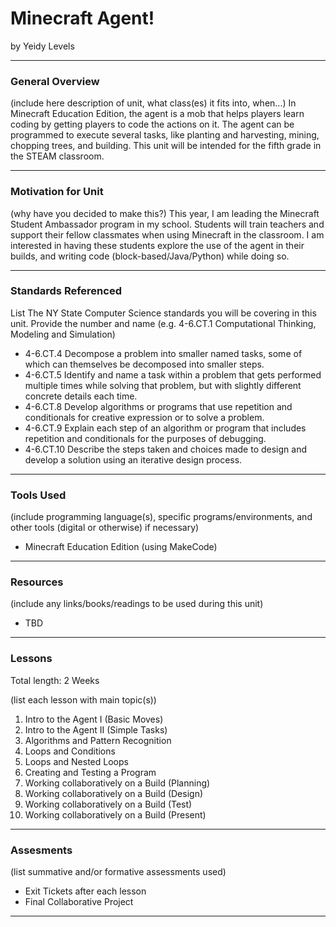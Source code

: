 # Minecraft Agent!
by Yeidy Levels

-----

### General Overview
(include here description of unit, what class(es) it fits into, when...)
In Minecraft Education Edition, the agent is a mob that helps players learn coding by getting players to code the actions on it. The agent can be programmed to execute several tasks, like planting and harvesting, mining, chopping trees, and building. This unit will be intended for the fifth grade in the STEAM classroom.

---

### Motivation for Unit
(why have you decided to make this?)
This year, I am leading the Minecraft Student Ambassador program in my school. Students will train teachers and support their fellow classmates when using Minecraft in the classroom. I am interested in having these students explore the use of the agent in their builds, and writing code (block-based/Java/Python) while doing so.

---

### Standards Referenced
List The NY State Computer Science standards you will be covering in this unit. Provide the number and name (e.g. 4-6.CT.1 Computational Thinking, Modeling and Simulation)
- 4-6.CT.4
Decompose a problem into smaller named tasks, some of which can themselves be decomposed into smaller steps.
- 4-6.CT.5
Identify and name a task within a problem that gets performed multiple times while solving that problem, but with slightly different concrete details each time.
- 4-6.CT.8
Develop algorithms or programs that use repetition and conditionals for creative expression or to solve a problem.
- 4-6.CT.9
Explain each step of an algorithm or program that includes repetition and conditionals for the purposes of debugging.
- 4-6.CT.10
Describe the steps taken and choices made to design and develop a solution using an iterative design process.
---

### Tools Used
(include programming language(s), specific programs/environments, and other tools (digital or otherwise) if necessary)
- Minecraft Education Edition (using MakeCode)
---

### Resources
(include any links/books/readings to be used during this unit)
- TBD
---

### Lessons
Total length: 2 Weeks

(list each lesson with main topic(s))
1. Intro to the Agent I (Basic Moves)
2. Intro to the Agent II (Simple Tasks)
3. Algorithms and Pattern Recognition 
4. Loops and Conditions
5. Loops and Nested Loops
6. Creating and Testing a Program
7. Working collaboratively on a Build (Planning)
8. Working collaboratively on a Build (Design)
9. Working collaboratively on a Build (Test)
10. Working collaboratively on a Build (Present)

---

### Assesments
(list summative and/or formative assessments used)

- Exit Tickets after each lesson
- Final Collaborative Project
---
